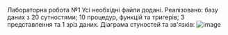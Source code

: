 Лабораторна робота №1
Усі необхідні файли додані. Реалізовано: базу даних з 20 сутностями; 10 процедур, функцій та тригерів; 3 представлення та 1 зріз даних.
Діаграма стуностей та зв'язків:
![image](https://github.com/user-attachments/assets/488d4bba-4c01-4f44-a23b-42b0d8de9cac)
